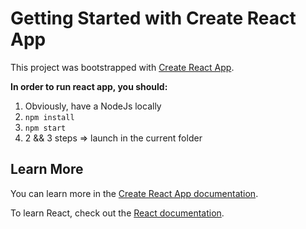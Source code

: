 # Getting Started with Create React App

This project was bootstrapped with [Create React App](https://github.com/facebook/create-react-app).

**In order to run react app, you should:**
1. Obviously, have a NodeJs locally
2. `npm install`
3. `npm start`
4. 2 && 3 steps => launch in the current folder

## Learn More

You can learn more in the [Create React App documentation](https://facebook.github.io/create-react-app/docs/getting-started).

To learn React, check out the [React documentation](https://reactjs.org/).
